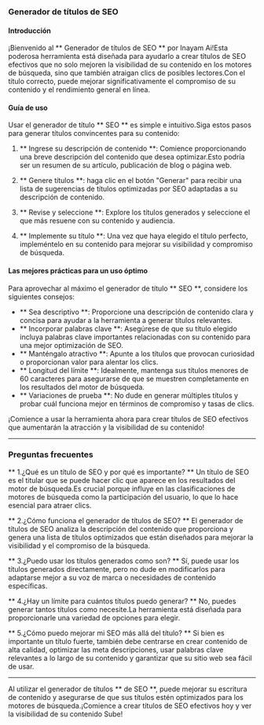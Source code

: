 ### Generador de títulos de SEO

#### Introducción
¡Bienvenido al ** Generador de títulos de SEO ** por Inayam Ai!Esta poderosa herramienta está diseñada para ayudarlo a crear títulos de SEO efectivos que no solo mejoren la visibilidad de su contenido en los motores de búsqueda, sino que también atraigan clics de posibles lectores.Con el título correcto, puede mejorar significativamente el compromiso de su contenido y el rendimiento general en línea.

#### Guía de uso
Usar el generador de título ** SEO ** es simple e intuitivo.Siga estos pasos para generar títulos convincentes para su contenido:

1. ** Ingrese su descripción de contenido **: Comience proporcionando una breve descripción del contenido que desea optimizar.Esto podría ser un resumen de su artículo, publicación de blog o página web.

2. ** Genere títulos **: haga clic en el botón "Generar" para recibir una lista de sugerencias de títulos optimizadas por SEO adaptadas a su descripción de contenido.

3. ** Revise y seleccione **: Explore los títulos generados y seleccione el que más resuene con su contenido y audiencia.

4. ** Implemente su título **: Una vez que haya elegido el título perfecto, impleméntelo en su contenido para mejorar su visibilidad y compromiso de búsqueda.

#### Las mejores prácticas para un uso óptimo
Para aprovechar al máximo el generador de título ** SEO **, considere los siguientes consejos:

- ** Sea descriptivo **: Proporcione una descripción de contenido clara y concisa para ayudar a la herramienta a generar títulos relevantes.
- ** Incorporar palabras clave **: Asegúrese de que su título elegido incluya palabras clave importantes relacionadas con su contenido para una mejor optimización de SEO.
- ** Manténgalo atractivo **: Apunte a los títulos que provocan curiosidad o proporcionan valor para alentar los clics.
- ** Longitud del límite **: Idealmente, mantenga sus títulos menores de 60 caracteres para asegurarse de que se muestren completamente en los resultados del motor de búsqueda.
- ** Variaciones de prueba **: No dude en generar múltiples títulos y probar cuál funciona mejor en términos de compromiso y tasas de clics.

¡Comience a usar la herramienta ahora para crear títulos de SEO efectivos que aumentarán la atracción y la visibilidad de su contenido!

---

### Preguntas frecuentes

** 1.¿Qué es un título de SEO y por qué es importante? **
Un título de SEO es el titular que se puede hacer clic que aparece en los resultados del motor de búsqueda.Es crucial porque influye en las clasificaciones de motores de búsqueda como la participación del usuario, lo que lo hace esencial para atraer clics.

** 2.¿Cómo funciona el generador de títulos de SEO? **
El generador de títulos de SEO analiza la descripción del contenido que proporciona y genera una lista de títulos optimizados que están diseñados para mejorar la visibilidad y el compromiso de la búsqueda.

** 3.¿Puedo usar los títulos generados como son? **
Sí, puede usar los títulos generados directamente, pero no dude en modificarlos para adaptarse mejor a su voz de marca o necesidades de contenido específicas.

** 4.¿Hay un límite para cuántos títulos puedo generar? **
No, puedes generar tantos títulos como necesite.La herramienta está diseñada para proporcionarle una variedad de opciones para elegir.

** 5.¿Cómo puedo mejorar mi SEO más allá del título? **
Si bien es importante un título fuerte, también debe centrarse en crear contenido de alta calidad, optimizar las meta descripciones, usar palabras clave relevantes a lo largo de su contenido y garantizar que su sitio web sea fácil de usar.

---

Al utilizar el generador de títulos ** de SEO **, puede mejorar su escritura de contenido y asegurarse de que sus títulos estén optimizados para los motores de búsqueda.¡Comience a crear títulos de SEO efectivos hoy y ver la visibilidad de su contenido Sube!